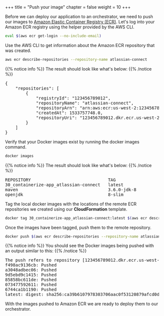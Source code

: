 +++
title = "Push your image"
chapter = false
weight = 10
+++

Before we can deploy our application to an orchestrator, we need to push our images to [Amazon Elastic Container Registry (ECR)](https://aws.amazon.com/ecr/). Let's log into your Amazon ECR registry using the helper provided by the AWS CLI.

```bash
eval $(aws ecr get-login --no-include-email)
```

Use the AWS CLI to get information about the Amazon ECR repository that was created.

```bash
aws ecr describe-repositories --repository-name atlassian-connect
```

{{% notice info %}}
The result should look like what's below:
{{% /notice %}}

<pre>
{
    "repositories": [
        {
            "registryId": "123456789012",
            "repositoryName": "atlassian-connect",
            "repositoryArn": "arn:aws:ecr:us-west-2:123456789012:repository/atlassian-connect",
            "createdAt": 1533757748.0,
            "repositoryUri": "123456789012.dkr.ecr.us-west-2.amazonaws.com/atlassian-connect"
        }
    ]
}
</pre>

Verify that your Docker images exist by running the docker images command.

```bash
docker images
```

{{% notice info %}}
The result should look like what's below:
{{% /notice %}}

<pre>
REPOSITORY                              TAG                 IMAGE ID            CREATED             SIZE
30_containerize-app_atlassian-connect   latest              59bc69dee955        10 minutes ago      283MB
maven                                   3.6.0-jdk-8         5f598a546cec        2 weeks ago         634MB
openjdk                                 8-slim              ca76a0748b8a        2 weeks ago         243MB
</pre>

Tag the local docker images with the locations of the remote ECR repositories we created using our **CloudFormation** template.

```bash
docker tag 30_containerize-app_atlassian-connect:latest $(aws ecr describe-repositories --repository-name atlassian-connect --query=repositories[0].repositoryUri --output=text):latest
```

Once the images have been tagged, push them to the remote repository.

```bash
docker push $(aws ecr describe-repositories --repository-name atlassian-connect --query=repositories[0].repositoryUri --output=text):latest
```

{{% notice info %}}
You should see the Docker images being pushed with an output similar to this:
{{% /notice %}}

<pre>
The push refers to repository [123456789012.dkr.ecr.us-west-2.amazonaws.com/atlassian-connect]
f498ac9136cb: Pushed
a3048adbec06: Pushed
9d5ebd9c1415: Pushed
85858bc611de: Pushed
073477592611: Pushed
6744ca1b1190: Pushed
latest: digest: sha256:ca39b6107978303706aac0f53120879afcd0d4b040ead7f19e8581b81c19ecea size: 3243
</pre>

With the images pushed to Amazon ECR we are ready to deploy them to our orchestrator.